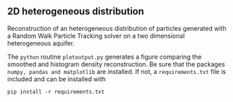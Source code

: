 ## 2D heterogeneous distribution
Reconstruction of an heterogeneous distribution of particles generated with a Random Walk Particle Tracking solver on a two dimensional heterogeneous aquifer. 

The `python` routine `plotoutput.py` generates a figure comparing the smoothed and histogram density reconstruction. Be sure that the packages `numpy, pandas and matplotlib` are installed. If not, a `requirements.txt` file is included and can be installed with

```
pip install -r requirements.txt
```
